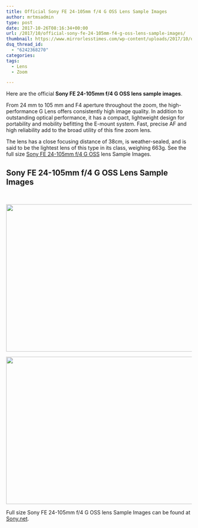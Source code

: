 ```yaml
---
title: Official Sony FE 24-105mm f/4 G OSS Lens Sample Images
author: mrtmsadmin
type: post
date: 2017-10-26T08:16:34+00:00
url: /2017/10/official-sony-fe-24-105mm-f4-g-oss-lens-sample-images/
thumbnail: https://www.mirrorlesstimes.com/wp-content/uploads/2017/10/official-sony-fe-24-105mm-f4-g-oss-lens-sample-images-1-750x533.jpg
dsq_thread_id:
  - "6242368270"
categories:
tags:
  - Lens
  - Zoom

---
```

Here are the official **Sony FE 24-105mm f/4 G OSS lens sample images**.

From 24 mm to 105 mm and F4 aperture throughout the zoom, the high-performance G Lens offers consistently high image quality. In addition to outstanding optical performance, it has a compact, lightweight design for portability and mobility befitting the E-mount system. Fast, precise AF and high reliability add to the broad utility of this fine zoom lens.

The lens has a close focusing distance of 38cm, is weather-sealed, and is said to be the lightest lens of this type in its class, weighing 663g. See the full size [Sony FE 24-105mm f/4 G OSS][1] lens Sample Images.<!--more-->

## Sony FE 24-105mm f/4 G OSS Lens Sample Images

&nbsp;

[<img class="aligncenter size-full wp-image-1343" src="https://i0.wp.com/www.mirrorlesstimes.com/wp-content/uploads/2017/10/official-sony-fe-24-105mm-f4-g-oss-lens-sample-images-1.jpg?resize=600%2C400&#038;ssl=1" alt="" width="600" height="400" srcset="https://i0.wp.com/www.mirrorlesstimes.com/wp-content/uploads/2017/10/official-sony-fe-24-105mm-f4-g-oss-lens-sample-images-1.jpg?w=800&ssl=1 800w, https://i0.wp.com/www.mirrorlesstimes.com/wp-content/uploads/2017/10/official-sony-fe-24-105mm-f4-g-oss-lens-sample-images-1.jpg?resize=300%2C200&ssl=1 300w, https://i0.wp.com/www.mirrorlesstimes.com/wp-content/uploads/2017/10/official-sony-fe-24-105mm-f4-g-oss-lens-sample-images-1.jpg?resize=768%2C512&ssl=1 768w, https://i0.wp.com/www.mirrorlesstimes.com/wp-content/uploads/2017/10/official-sony-fe-24-105mm-f4-g-oss-lens-sample-images-1.jpg?resize=180%2C120&ssl=1 180w, https://i0.wp.com/www.mirrorlesstimes.com/wp-content/uploads/2017/10/official-sony-fe-24-105mm-f4-g-oss-lens-sample-images-1.jpg?resize=75%2C50&ssl=1 75w, https://i0.wp.com/www.mirrorlesstimes.com/wp-content/uploads/2017/10/official-sony-fe-24-105mm-f4-g-oss-lens-sample-images-1.jpg?resize=700%2C466&ssl=1 700w" sizes="(max-width: 600px) 100vw, 600px" data-recalc-dims="1" />][2]

[<img class="aligncenter size-full wp-image-1344" src="https://i2.wp.com/www.mirrorlesstimes.com/wp-content/uploads/2017/10/official-sony-fe-24-105mm-f4-g-oss-lens-sample-images.jpg?resize=600%2C400&#038;ssl=1" alt="" width="600" height="400" srcset="https://i2.wp.com/www.mirrorlesstimes.com/wp-content/uploads/2017/10/official-sony-fe-24-105mm-f4-g-oss-lens-sample-images.jpg?w=800&ssl=1 800w, https://i2.wp.com/www.mirrorlesstimes.com/wp-content/uploads/2017/10/official-sony-fe-24-105mm-f4-g-oss-lens-sample-images.jpg?resize=300%2C200&ssl=1 300w, https://i2.wp.com/www.mirrorlesstimes.com/wp-content/uploads/2017/10/official-sony-fe-24-105mm-f4-g-oss-lens-sample-images.jpg?resize=768%2C512&ssl=1 768w, https://i2.wp.com/www.mirrorlesstimes.com/wp-content/uploads/2017/10/official-sony-fe-24-105mm-f4-g-oss-lens-sample-images.jpg?resize=180%2C120&ssl=1 180w, https://i2.wp.com/www.mirrorlesstimes.com/wp-content/uploads/2017/10/official-sony-fe-24-105mm-f4-g-oss-lens-sample-images.jpg?resize=75%2C50&ssl=1 75w, https://i2.wp.com/www.mirrorlesstimes.com/wp-content/uploads/2017/10/official-sony-fe-24-105mm-f4-g-oss-lens-sample-images.jpg?resize=700%2C466&ssl=1 700w" sizes="(max-width: 600px) 100vw, 600px" data-recalc-dims="1" />][3]

Full size Sony FE 24-105mm f/4 G OSS lens Sample Images can be found at <a href="https://www.sony.com/electronics/camera-lenses/sel24105g" target="_blank" rel="noopener">Sony.net</a>.

 [1]: https://www.mirrorlesstimes.com/2017/10/sony-unveils-fe-24-105mm-f4-g-oss-lens/
 [2]: https://i0.wp.com/www.mirrorlesstimes.com/wp-content/uploads/2017/10/official-sony-fe-24-105mm-f4-g-oss-lens-sample-images-1.jpg?ssl=1
 [3]: https://i2.wp.com/www.mirrorlesstimes.com/wp-content/uploads/2017/10/official-sony-fe-24-105mm-f4-g-oss-lens-sample-images.jpg?ssl=1